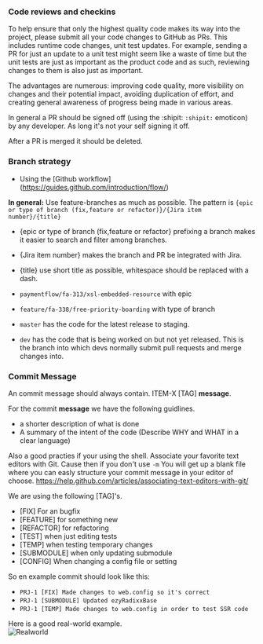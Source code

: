### Code reviews and checkins

To help ensure that only the highest quality code makes its way into the project, please submit all your code changes to GitHub as PRs. This includes runtime code changes, unit test updates. For example, sending a PR for just an update to a unit test might seem like a waste of time but the unit tests are just as important as the product code and as such, reviewing changes to them is also just as important.

The advantages are numerous: improving code quality, more visibility on changes and their potential impact, avoiding duplication of effort, and creating general awareness of progress being made in various areas.

In general a PR should be signed off (using the :shipit: `:shipit:` emoticon) by any developer. As long it's not your self signing it off.

After a PR is merged it should be deleted.

### Branch strategy

* Using the [Github workflow] (https://guides.github.com/introduction/flow/)

**In general:**
Use feature-branches as much as possible. 
The pattern is `{epic or type of branch (fix,feature or refactor)}/{Jira item number}/{title}`
* {epic or type of branch (fix,feature or refactor} prefixing a branch makes it easier to search and filter among branches.
* {Jira item number} makes the branch and PR be integrated with Jira.
* {title} use short title as possible, whitespace should be replaced with a dash.

* `paymentflow/fa-313/xsl-embedded-resource` with epic
* `feature/fa-338/free-priority-boarding` with type of branch
* `master` has the code for the latest release to staging.
* `dev` has the code that is being worked on but not yet released. This is the branch into which devs normally submit pull requests and merge changes into.

### Commit Message

An commit message should always contain. ITEM-X [TAG] **message**.

For the commit **message** we have the following guidlines.
- a shorter description of what is done
- A summary of the intent of the code (Describe WHY and WHAT in a clear language)

Also a good practies if your using the shell. Associate your favorite text editors with Git. Cause then if you don't use  `-m`
You will get up a blank file where you can easly structure your commit message in your editor of choose. https://help.github.com/articles/associating-text-editors-with-git/


We are using the following [TAG]'s.

- [FIX] For an bugfix
- [FEATURE] for something new
- [REFACTOR] for refactoring
- [TEST] when just editing tests
- [TEMP] when testing temporary changes
- [SUBMODULE] when only updating submodule
- [CONFIG] When changing a config file or setting

So en example commit should look like this:
- `PRJ-1 [FIX] Made changes to web.config so it's correct`
- `PRJ-1 [SUBMODULE] Updated ezyRadixxBase`
- `PRJ-1 [TEMP] Made changes to web.config in order to test SSR code`

Here is a good real-world example.  
![Realworld](https://cloud.githubusercontent.com/assets/2648767/13316486/96c2d7ec-dbb0-11e5-9017-af5b16845e09.png)  



